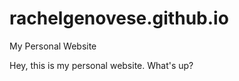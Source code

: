 rachelgenovese.github.io
========================

My Personal Website

Hey, this is my personal website. What's up?
